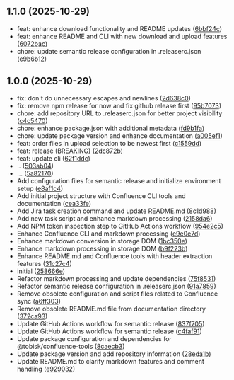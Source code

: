## 1.1.0 (2025-10-29)

* feat: enhance download functionality and README updates ([6bbf24c](https://github.com/kellertobias/confluence-toolbelt/commit/6bbf24c))
* feat: enhance README and CLI with new download and upload features ([6072bac](https://github.com/kellertobias/confluence-toolbelt/commit/6072bac))
* chore: update semantic release configuration in .releaserc.json ([e9b6b12](https://github.com/kellertobias/confluence-toolbelt/commit/e9b6b12))

## 1.0.0 (2025-10-29)

* fix: don't do unnecessary escapes and newlines ([2d638c0](https://github.com/kellertobias/confluence-toolbelt/commit/2d638c0))
* fix: remove npm release for now and fix github release first ([95b7073](https://github.com/kellertobias/confluence-toolbelt/commit/95b7073))
* chore: add repository URL to .releaserc.json for better project visibility ([c4c5470](https://github.com/kellertobias/confluence-toolbelt/commit/c4c5470))
* chore: enhance package.json with additional metadata ([fd9b1fa](https://github.com/kellertobias/confluence-toolbelt/commit/fd9b1fa))
* chore: update package version and enhance documentation ([a005ef1](https://github.com/kellertobias/confluence-toolbelt/commit/a005ef1))
* feat: order files in upload selection to be newest first ([c1559dd](https://github.com/kellertobias/confluence-toolbelt/commit/c1559dd))
* feat: release (BREAKING) ([2dc872b](https://github.com/kellertobias/confluence-toolbelt/commit/2dc872b))
* feat: update cli ([62f1ddc](https://github.com/kellertobias/confluence-toolbelt/commit/62f1ddc))
* .. ([503ab04](https://github.com/kellertobias/confluence-toolbelt/commit/503ab04))
* ... ([5a82170](https://github.com/kellertobias/confluence-toolbelt/commit/5a82170))
* Add configuration files for semantic release and initialize environment setup ([e8af1c4](https://github.com/kellertobias/confluence-toolbelt/commit/e8af1c4))
* Add initial project structure with Confluence CLI tools and documentation ([cea33fe](https://github.com/kellertobias/confluence-toolbelt/commit/cea33fe))
* Add Jira task creation command and update README.md ([8c1d988](https://github.com/kellertobias/confluence-toolbelt/commit/8c1d988))
* Add new task script and enhance markdown processing ([2158da6](https://github.com/kellertobias/confluence-toolbelt/commit/2158da6))
* Add NPM token inspection step to GitHub Actions workflow ([954e2c5](https://github.com/kellertobias/confluence-toolbelt/commit/954e2c5))
* Enhance Confluence CLI and markdown processing ([e9e0e7d](https://github.com/kellertobias/confluence-toolbelt/commit/e9e0e7d))
* Enhance markdown conversion in storage DOM ([1bc350e](https://github.com/kellertobias/confluence-toolbelt/commit/1bc350e))
* Enhance markdown processing in storage DOM ([b9f223b](https://github.com/kellertobias/confluence-toolbelt/commit/b9f223b))
* Enhance README.md and Confluence tools with header extraction features ([31c27c4](https://github.com/kellertobias/confluence-toolbelt/commit/31c27c4))
* initial ([258666e](https://github.com/kellertobias/confluence-toolbelt/commit/258666e))
* Refactor markdown processing and update dependencies ([75f8531](https://github.com/kellertobias/confluence-toolbelt/commit/75f8531))
* Refactor semantic release configuration in .releaserc.json ([91a7859](https://github.com/kellertobias/confluence-toolbelt/commit/91a7859))
* Remove obsolete configuration and script files related to Confluence sync ([a6ff303](https://github.com/kellertobias/confluence-toolbelt/commit/a6ff303))
* Remove obsolete README.md file from documentation directory ([372ca93](https://github.com/kellertobias/confluence-toolbelt/commit/372ca93))
* Update GitHub Actions workflow for semantic release ([837f705](https://github.com/kellertobias/confluence-toolbelt/commit/837f705))
* Update GitHub Actions workflow for semantic release ([c4faf91](https://github.com/kellertobias/confluence-toolbelt/commit/c4faf91))
* Update package configuration and dependencies for @tobisk/confluence-tools ([8caecb3](https://github.com/kellertobias/confluence-toolbelt/commit/8caecb3))
* Update package version and add repository information ([28eda1b](https://github.com/kellertobias/confluence-toolbelt/commit/28eda1b))
* Update README.md to clarify markdown features and comment handling ([e929032](https://github.com/kellertobias/confluence-toolbelt/commit/e929032))
